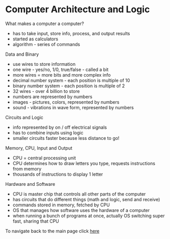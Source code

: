 # Computer Architecture and Logic

What makes a computer a computer?

- has to take input, store info, process, and output results
- started as calculators
- algorithm - series of commands

Data and Binary

- use wires to store information
- one wire - yes/no, 1/0, true/false - called a bit
- more wires = more bits and more complex info
- decimal number system - each position is multiple of 10
- binary number system - each position is multiple of 2
- 32 wires - over 4 billion to store
- numbers are represented by numbers
- images - pictures, colors, represented by numbers
- sound - vibrations in wave form, represented by numbers

Circuits and Logic

- info represented by on / off electrical signals
- has to combine inputs using logic
- smaller circuits faster because less distance to go!

Memory, CPU, Input and Output

- CPU = central processing unit
- CPU determines how to draw letters you type, requests instructions from memory
- thousands of instructions to display 1 letter

Hardware and Software

- CPU is master chip that controls all other parts of the computer
- has circuits that do different things (math and logic, send and receive)
- commands stored in memory, fetched by CPU
- OS that manages how software uses the hardware of a computer
- when running a bunch of programs at once, actually OS switching super fast, sharing that CPU

To navigate back to the main page click [here](https://hmay1415.github.io/reading-notes/)

